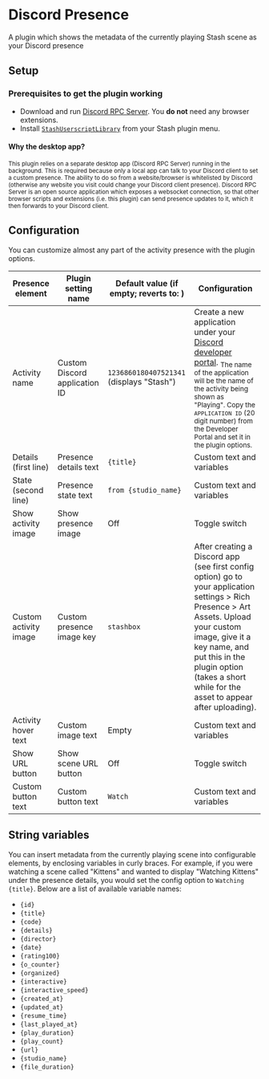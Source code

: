 # Discord Presence

A plugin which shows the metadata of the currently playing Stash scene as your Discord presence

## Setup
### Prerequisites to get the plugin working
- Download and run [Discord RPC Server](https://github.com/lolamtisch/Discord-RPC-Extension/releases). You **do not** need any browser extensions.
- Install [`StashUserscriptLibrary`](https://github.com/stashapp/CommunityScripts/tree/main/plugins/stashUserscriptLibrary) from your Stash plugin menu.

#### Why the desktop app?
<sub>
This plugin relies on a separate desktop app (Discord RPC Server) running in the background. This is required because only a local app can talk to your Discord client to set a custom presence. The ability to do so from a website/browser is whitelisted by Discord (otherwise any website you visit could change your Discord client presence). Discord RPC Server is an open source application which exposes a websocket connection, so that other browser scripts and extensions (i.e. this plugin) can send presence updates to it, which it then forwards to your Discord client.
</sub>

## Configuration
You can customize almost any part of the activity presence with the plugin options.

| Presence element      | Plugin setting name           | Default value (if empty; reverts to: )   | Configuration                                                                                                                                                                                                                                                                                                          |
|-----------------------|-------------------------------|------------------------------------------|------------------------------------------------------------------------------------------------------------------------------------------------------------------------------------------------------------------------------------------------------------------------------------------------------------------------|
| Activity name         | Custom Discord application ID | `1236860180407521341` (displays "Stash") | Create a new application under your [Discord developer portal](https://discord.com/developers/applications). <sub>The name of the application will be the name of the activity being shown as "Playing". Copy the `APPLICATION ID` (20 digit number) from the Developer Portal and set it in the plugin options.</sub> |
| Details (first line)  | Presence details text         | `{title}`                                | Custom text and variables                                                                                                                                                                                                                                                                                              |
| State (second line)   | Presence state text           | `from {studio_name}`                     | Custom text and variables                                                                                                                                                                                                                                                                                              |
| Show activity image   | Show presence image           | Off                                      | Toggle switch                                                                                                                                                                                                                                                                                                          |
| Custom activity image | Custom presence image key     | `stashbox`                               | After creating a Discord app (see first config option) go to your application settings > Rich Presence > Art Assets. Upload your custom image, give it a key name, and put this in the plugin option (takes a short while for the asset to appear after uploading).                                                    |
| Activity hover text   | Custom image text             | Empty                                    | Custom text and variables                                                                                                                                                                                                                                                                                              |
| Show URL button       | Show scene URL button         | Off                                      | Toggle switch                                                                                                                                                                                                                                                                                                          |
| Custom button text    | Custom button text            | `Watch`                                  | Custom text and variables                                                                                                                                                                                                                                                                                              |

## String variables
You can insert metadata from the currently playing scene into configurable elements, by enclosing variables in curly braces.
For example, if you were watching a scene called "Kittens" and wanted to display "Watching Kittens" under the presence details, you would set the config option to `Watching {title}`.
Below are a list of available variable names:
- `{id}`
- `{title}`
- `{code}`
- `{details}`
- `{director}`
- `{date}`
- `{rating100}`
- `{o_counter}`
- `{organized}`
- `{interactive}`
- `{interactive_speed}`
- `{created_at}`
- `{updated_at}`
- `{resume_time}`
- `{last_played_at}`
- `{play_duration}`
- `{play_count}`
- `{url}`
- `{studio_name}`
- `{file_duration}`
